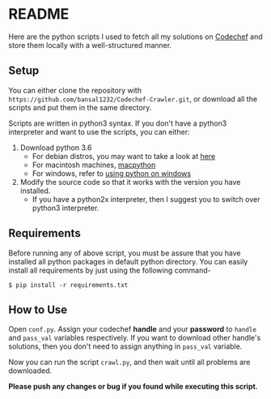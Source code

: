 # README

Here are the python scripts I used to fetch all my solutions on [Codechef]
and store them locally with a well-structured manner.

[Codechef]: https://www.codechef.com/

## Setup

You can either clone the repository with 
`https://github.com/bansal1232/Codechef-Crawler.git`, or download
all the scripts and put them in the same directory.


Scripts are written in python3 syntax. If you don't have a python3
interpreter and want to use the scripts, you can either:
1. Download python 3.6
    * For debian distros, you may want to take a look at [here][linux_link]
    * For macintosh machines, [macpython][macos_link] 
    * For windows, refer to [using python on windows][windows_link] 
2. Modify the source code so that it works with the version you have
installed.
    * If you have a python2x interpreter, then I suggest you to switch over python3 interpreter.

[linux_link]: https://askubuntu.com/a/865569/595315
[macos_link]: https://docs.python.org/3/using/mac.html
[windows_link]: https://docs.python.org/3/using/windows.html

## Requirements

Before running any of above script, you must be assure that you have installed all python packages in default python directory. You can easily install all requirements by just using the following command-

`$ pip install -r requirements.txt`

## How to Use

Open `conf.py`. Assign your codechef **handle** and your **password** to `handle` and `pass_val` variables respectively. If you want to download other handle's solutions, then you don't need to assign anything in `pass_val` variable.

Now you can run the script `crawl.py`, and then wait until all problems are downloaded.

**Please push any changes or bug if you found while executing this script.**
